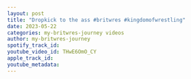```yaml
---
layout: post
title: "Dropkick to the ass #britwres #kingdomofwrestling"
date: 2023-05-22
categories: my-britwres-journey videos
author: my-britwres-journey
spotify_track_id: 
youtube_video_id: THwE6OmO_CY
apple_track_id: 
youtube_metadata: 
---
```

